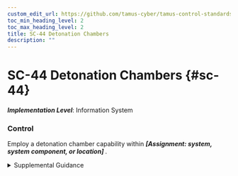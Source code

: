 ```yaml
---
custom_edit_url: https://github.com/tamus-cyber/tamus-control-standards/tree/main/content/tamus.edu/TAMUS_profile.xml
toc_min_heading_level: 2
toc_max_heading_level: 2
title: SC-44 Detonation Chambers
description: ""
---
```


# SC-44 Detonation Chambers {#sc-44}

_**Implementation Level**_: Information System

### Control

Employ a detonation chamber capability within <strong title="sc-44_odp"> <em>[Assignment: system, system component, or location]</em> </strong>.

<details>
  <summary>Supplemental Guidance</summary>

Detonation chambers, also known as dynamic execution environments, allow organizations to open email attachments, execute untrusted or suspicious applications, and execute Universal Resource Locator requests in the safety of an isolated environment or a virtualized sandbox. Protected and isolated execution environments provide a means of determining whether the associated attachments or applications contain malicious code. While related to the concept of deception nets, the employment of detonation chambers is not intended to maintain a long-term environment in which adversaries can operate and their actions can be observed. Rather, detonation chambers are intended to quickly identify malicious code and either reduce the likelihood that the code is propagated to user environments of operation or prevent such propagation completely.

</details>

